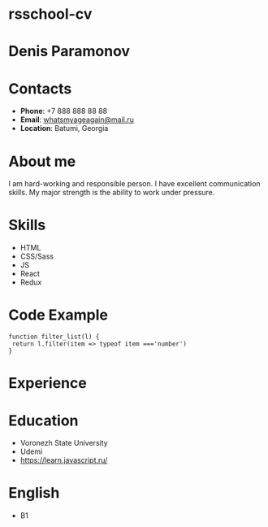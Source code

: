 # rsschool-cv

# Denis Paramonov


# Contacts

* **Phone**: +7 888 888 88 88
* **Email**: whatsmyageagain@mail.ru
* **Location**: Batumi, Georgia

# About me

I am hard-working and responsible person. I have excellent communication skills. My major strength is the ability to work under pressure.

# Skills

* HTML
* CSS/Sass
* JS
* React
* Redux 


# Code Example

```
function filter_list(l) {
 return l.filter(item => typeof item ==='number')
}
```

# Experience

# Education

* Voronezh State University
* Udemi
* https://learn.javascript.ru/   

# English
* B1
           




